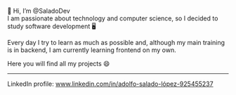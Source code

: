 👋 Hi, I’m @SaladoDev </br>
I am passionate about technology and computer science, so I decided to study software development 🖥️

Every day I try to learn as much as possible and, although my main training is in backend, I am currently learning frontend on my own.

Here you will find all my projects 😄

---

LinkedIn profile: www.linkedin.com/in/adolfo-salado-lópez-925455237
